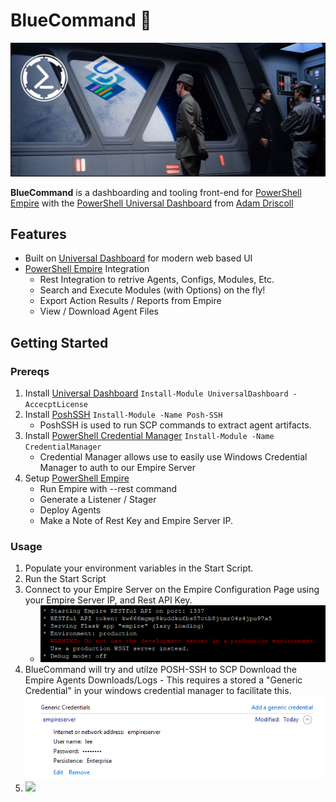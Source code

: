 BlueCommand 🌌
==================
![](./img/bluecommand.png)

**BlueCommand** is a dashboarding and tooling front-end for [PowerShell Empire](https://github.com/EmpireProject/Empire) with the [PowerShell Universal Dashboard](https://universaldashboard.io/) from [Adam Driscoll](https://github.com/adamdriscoll)

## Features
* Built on [Universal Dashboard](https://universaldashboard.io/) for modern web based UI
* [PowerShell Empire](https://www.powershellempire.com/) Integration
    * Rest Integration to retrive Agents, Configs, Modules, Etc.
    * Search and Execute Modules (with Options) on the fly!
    * Export Action Results / Reports from Empire
    * View / Download Agent Files

## Getting Started

### Prereqs
1. Install [Universal Dashboard](https://universaldashboard.io/) ``Install-Module UniversalDashboard -AccecptLicense``
2. Install [PoshSSH](https://github.com/darkoperator/Posh-SSH) ``Install-Module -Name Posh-SSH``
   * PoshSSH is used to run SCP commands to extract agent artifacts.
3. Install [PowerShell Credential Manager](https://github.com/davotronic5000/PowerShell_Credential_Manager) ``Install-Module -Name CredentialManager``
   * Credential Manager allows use to easily use Windows Credential Manager to auth to our Empire Server
4. Setup [PowerShell Empire](https://www.powershellempire.com/)
    + Run Empire with --rest command
    + Generate a Listener / Stager
    + Deploy Agents
    + Make a Note of Rest Key and Empire Server IP.

### Usage
1. Populate your environment variables in the Start Script.
2. Run the Start Script
3. Connect to your Empire Server on the Empire Configuration Page using your Empire Server IP, and Rest API Key.
    * ![](./img/empire_rest.png) 
4.  BlueCommand will try and utilze POSH-SSH to SCP Download the Empire Agents Downloads/Logs - This requires a stored a "Generic Credential" in your windows credential manager to facilitate this. ![](./img/credential_manager.png) 
5.  
    ![](https://media.giphy.com/media/MGaacoiAlAti0/giphy.gif)
